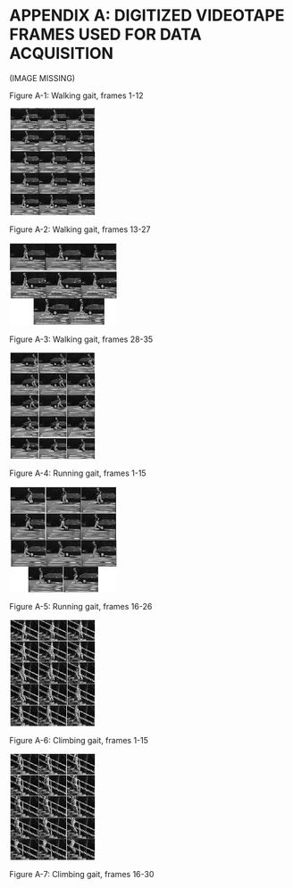 # APPENDIX A: DIGITIZED VIDEOTAPE FRAMES USED FOR DATA ACQUISITION

(IMAGE MISSING)

Figure A-1: Walking gait, frames 1-12

![walk2](../img/walk2.jpg "walk 2")

Figure A-2: Walking gait, frames 13-27

![walk3](../img/walk3.jpg "walk 3")

Figure A-3: Walking gait, frames 28-35

![run 1](../img/run1.jpg "run 1")

Figure A-4: Running gait, frames 1-15

![run 2](../img/run2.jpg "run 2")

Figure A-5: Running gait, frames 16-26

![step 1](../img/step1.jpg "step 1")

Figure A-6: Climbing gait, frames 1-15

![step 2](../img/step2.jpg "step 2")

Figure A-7: Climbing gait, frames 16-30
